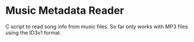Music Metadata Reader
=====================

C script to read song info from music files. So far only works with MP3 files
using the ID3v1 format.
